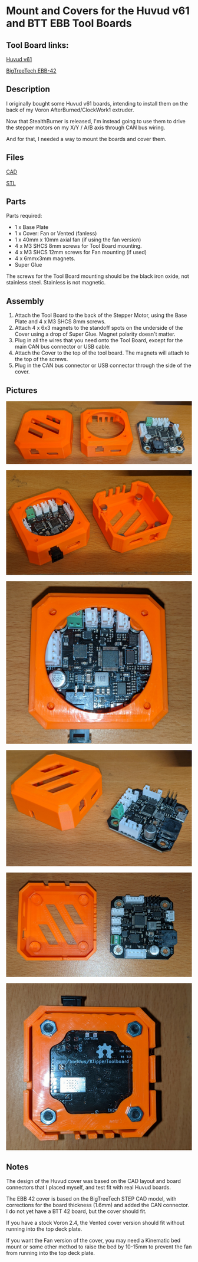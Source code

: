 # Mount and Covers for the Huvud v61 and BTT EBB Tool Boards

## Tool Board links:

[Huvud v61](https://github.com/bondus/KlipperToolboard)

[BigTreeTech EBB-42](https://github.com/bigtreetech/EBB)

## Description

I originally bought some Huvud v61 boards, intending to install them on the back of my Voron AfterBurned/ClockWork1 extruder.

Now that StealthBurner is released, I'm instead going to use them to drive the stepper motors on my X/Y / A/B axis through CAN bus wiring.

And for that, I needed a way to mount the boards and cover them.

## Files

[CAD](CAD/)

[STL](STL/)

## Parts

Parts required:

* 1 x Base Plate
* 1 x Cover: Fan or Vented (fanless)
* 1 x 40mm x 10mm axial fan (if using the fan version)
* 4 x M3 SHCS 8mm screws for Tool Board mounting.
* 4 x M3 SHCS 12mm screws for Fan mounting (if used)
* 4 x 6mmx3mm magnets.
* Super Glue

The screws for the Tool Board mounting should be the black iron oxide, not stainless steel. Stainless is not magnetic.

## Assembly

1. Attach the Tool Board to the back of the Stepper Motor, using the Base Plate and 4 x M3 SHCS 8mm screws.
2. Attach 4 x 6x3 magnets to the standoff spots on the underside of the Cover using a drop of Super Glue. Magnet polarity doesn't matter.
3. Plug in all the wires that you need onto the Tool Board, except for the main CAN bus connector or USB cable.
4. Attach the Cover to the top of the tool board. The magnets will attach to the top of the screws.
5. Plug in the CAN bus connector or USB connector through the side of the cover.

## Pictures

![Huvud-Both](Images/Huvud-Both.jpg)

![Huvud-Mounted](Images/Huvud-Mounted.jpg)

![Huvud-Fan-Top](Images/Huvud-Fan-Top.jpg)

![Huvud-Vented-Top](Images/Huvud-Vented-Top.jpg)

![Huvud-Vented-Inside](Images/Huvud-Vented-Inside.jpg)

![Backside](Images/Backside.jpg)

## Notes

The design of the Huvud cover was based on the CAD layout and board connectors that I placed myself, and test fit with real Huvud boards.

The EBB 42 cover is based on the BigTreeTech STEP CAD model, with corrections for the board thickness (1.6mm) and added the CAN connector. I do not yet have a BTT 42 board, but the cover should fit.

If you have a stock Voron 2.4, the Vented cover version should fit without running into the top deck plate.

If you want the Fan version of the cover, you may need a Kinematic bed mount or some other method to raise the bed by 10-15mm to prevent the fan from running into the top deck plate.
